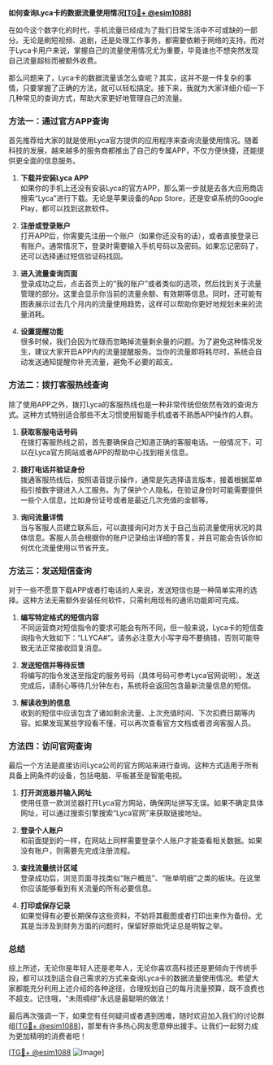 **如何查询Lyca卡的数据流量使用情况[[TG💪+ @esim1088](https://t.me/s/esim1088)]**

在如今这个数字化的时代，手机流量已经成为了我们日常生活中不可或缺的一部分。无论是刷短视频、追剧，还是处理工作事务，都需要依赖于网络的支持。而对于Lyca卡用户来说，掌握自己的流量使用情况尤为重要，毕竟谁也不想突然发现自己流量超标而被额外收费。

那么问题来了，Lyca卡的数据流量该怎么查呢？其实，这并不是一件复杂的事情，只要掌握了正确的方法，就可以轻松搞定。接下来，我就为大家详细介绍一下几种常见的查询方式，帮助大家更好地管理自己的流量。

### 方法一：通过官方APP查询

首先推荐给大家的就是使用Lyca官方提供的应用程序来查询流量使用情况。随着科技的发展，越来越多的服务商都推出了自己的专属APP，不仅方便快捷，还能提供更全面的信息服务。

1. **下载并安装Lyca APP**  
   如果你的手机上还没有安装Lyca的官方APP，那么第一步就是去各大应用商店搜索“Lyca”进行下载。无论是苹果设备的App Store，还是安卓系统的Google Play，都可以找到这款软件。

2. **注册或登录账户**  
   打开APP后，你需要先注册一个账户（如果你还没有的话），或者直接登录已有账户。通常情况下，登录时需要输入手机号码以及密码。如果忘记密码了，还可以选择通过短信验证码找回。

3. **进入流量查询页面**  
   登录成功之后，点击首页上的“我的账户”或者类似的选项，然后找到关于流量管理的部分。这里会显示你当前的流量余额、有效期等信息。同时，还可能有图表展示过去几个月内的流量使用趋势，这样可以帮助你更好地规划未来的流量消耗。

4. **设置提醒功能**  
   很多时候，我们会因为忙碌而忽略掉流量剩余量的问题。为了避免这种情况发生，建议大家开启APP内的流量提醒服务。当你的流量即将耗尽时，系统会自动发送通知提醒你补充流量，避免不必要的超支。

### 方法二：拨打客服热线查询

除了使用APP之外，拨打Lyca的客服热线也是一种非常传统但依然有效的查询方式。这种方式特别适合那些不太习惯使用智能手机或者不熟悉APP操作的人群。

1. **获取客服电话号码**  
   在拨打客服热线之前，首先要确保自己知道正确的客服电话。一般情况下，可以在Lyca官方网站或者APP的帮助中心找到相关信息。

2. **拨打电话并验证身份**  
   拨通客服热线后，按照语音提示操作，通常是先选择语言版本，接着根据菜单指引按数字键进入人工服务。为了保护个人隐私，在验证身份时可能需要提供一些个人信息，比如身份证号或者是最近几次充值的金额等。

3. **询问流量详情**  
   当与客服人员建立联系后，可以直接询问对方关于自己当前流量使用状况的具体信息。客服人员会根据你的账户记录给出详细的答复，并且可能会告诉你如何优化流量使用以节省开支。

### 方法三：发送短信查询

对于一些不愿意下载APP或者打电话的人来说，发送短信也是一种简单实用的选择。这种方法无需额外安装任何软件，只需利用现有的通讯功能即可完成。

1. **编写特定格式的短信内容**  
   不同运营商对短信指令的要求可能会有所不同，但一般来说，Lyca卡的短信查询指令大致如下：“LLYCA#”。请务必注意大小写字母不要搞错，否则可能导致无法正常接收回复消息。

2. **发送短信并等待反馈**  
   将编写的指令发送至指定的服务号码（具体号码可参考Lyca官网说明）。发送完成后，请耐心等待几分钟左右，系统将会返回包含最新流量信息的短信。

3. **解读收到的信息**  
   收到的短信中应该包含了诸如剩余流量、上次充值时间、下次扣费日期等内容。如果发现某些字段看不懂，可以再次查看官方文档或者咨询客服人员。

### 方法四：访问官网查询

最后一个方法是直接访问Lyca公司的官方网站来进行查询。这种方式适用于所有具备上网条件的设备，包括电脑、平板甚至是智能电视。

1. **打开浏览器并输入网址**  
   使用任意一款浏览器打开Lyca官方网站，确保网址拼写无误。如果不确定具体网址，可以通过搜索引擎搜索“Lyca官网”来获取链接地址。

2. **登录个人账户**  
   和前面提到的一样，在网站上同样需要登录个人账户才能查看相关数据。如果没有账户，则需要先完成注册流程。

3. **查找流量统计区域**  
   登录成功后，浏览页面寻找类似“账户概览”、“账单明细”之类的板块。在这里你应该能够看到有关流量的所有必要信息。

4. **打印或保存记录**  
   如果觉得有必要长期保存这些资料，不妨将其截图或者打印出来作为备份。尤其是当涉及到财务方面的问题时，保留好原始凭证总是明智之举。

### 总结

综上所述，无论你是年轻人还是老年人，无论你喜欢高科技还是更倾向于传统手段，都可以找到适合自己需求的方式来查询Lyca卡的数据流量使用情况。希望大家都能充分利用上述介绍的各种途径，合理规划自己的每月流量预算，既不浪费也不超支。记住哦，“未雨绸缪”永远是最聪明的做法！

最后再次强调一下，如果您有任何疑问或者遇到困难，随时欢迎加入我们的讨论群组[[TG💪+ @esim1088](https://t.me/s/esim1088)]，那里有许多热心网友愿意伸出援手。让我们一起努力成为更加精明的消费者吧！

[[TG💪+ @esim1088](https://t.me/s/esim1088) ![Image](https://i.postimg.cc/4NQfJmqS/Snipaste-2025-05-13-00-14-12.png)]